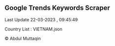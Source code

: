 

## Google Trends Keywords Scraper 
 
Last Update 22-03-2023 , 09:45:49

Country List :
VIETNAM.json



© Abdul Muttaqin 
